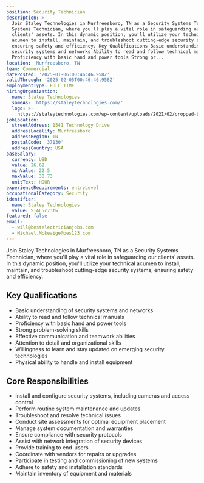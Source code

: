 ```yaml
---
position: Security Technician
description: >-
  Join Staley Technologies in Murfreesboro, TN as a Security Systems Technician,
  Systems Technician, where you'll play a vital role in safeguarding our
  clients' assets. In this dynamic position, you'll utilize your technical
  acumen to install, maintain, and troubleshoot cutting-edge security systems,
  ensuring safety and efficiency. Key Qualifications Basic understanding of
  security systems and networks Ability to read and follow technical manuals
  Proficiency with basic hand and power tools Strong pr...
location: 'Murfreesboro, TN'
team: Commercial
datePosted: '2025-01-06T00:46:46.958Z'
validThrough: '2025-02-05T00:46:46.958Z'
employmentType: FULL_TIME
hiringOrganization:
  name: Staley Technologies
  sameAs: 'https://staleytechnologies.com/'
  logo: >-
    https://staleytechnologies.com/wp-content/uploads/2021/02/cropped-Logo_StaleyTechnologies.png
jobLocation:
  streetAddress: 1541 Technology Drive
  addressLocality: Murfreesboro
  addressRegion: TN
  postalCode: '37130'
  addressCountry: USA
baseSalary:
  currency: USD
  value: 26.62
  minValue: 22.5
  maxValue: 30.73
  unitText: HOUR
experienceRequirements: entryLevel
occupationalCategory: Security
identifier:
  name: Staley Technologies
  value: STAL5c73tw
featured: false
email:
  - will@bestelectricianjobs.com
  - Michael.Mckeaige@pes123.com
---
```



Join Staley Technologies in Murfreesboro, TN as a Security Systems Technician, where you'll play a vital role in safeguarding our clients' assets. In this dynamic position, you'll utilize your technical acumen to install, maintain, and troubleshoot cutting-edge security systems, ensuring safety and efficiency.

## Key Qualifications

- Basic understanding of security systems and networks
- Ability to read and follow technical manuals
- Proficiency with basic hand and power tools
- Strong problem-solving skills
- Effective communication and teamwork abilities
- Attention to detail and organizational skills
- Willingness to learn and stay updated on emerging security technologies
- Physical ability to handle and install equipment

## Core Responsibilities

- Install and configure security systems, including cameras and access control
- Perform routine system maintenance and updates
- Troubleshoot and resolve technical issues
- Conduct site assessments for optimal equipment placement
- Manage system documentation and warranties
- Ensure compliance with security protocols
- Assist with network integration of security devices
- Provide training to end-users
- Coordinate with vendors for repairs or upgrades
- Participate in testing and commissioning of new systems
- Adhere to safety and installation standards
- Maintain inventory of equipment and materials

